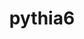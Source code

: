 ---
title: "pythia6"
layout: cache
categories: [package, develop]
meta: {"compilers": ["gcc@11.4.0"], "num_specs": 3, "num_specs_by_stack": {"hep": 3, "root": 3}, "oss": ["ubuntu22.04"], "platforms": ["linux"], "stacks": ["hep", "root"], "targets": ["x86_64_v3"], "versions": ["6.4.28"]}
spec_details: [{"compiler": "gcc@11.4.0", "hash": "ncizzpdfsdt2ai5xw6yj4fm73tcfse2s", "os": "ubuntu22.04", "platform": "linux", "size": "-", "stacks": ["hep", "root"], "target": "x86_64_v3", "variants": ["build_system=cmake", "build_type=Release", "generator=make", "~ipo", "nmxhep=4000", "patches:=d081752", "~root"], "versions": ["6.4.28"]}, {"compiler": "gcc@11.4.0", "hash": "oc2lxtjtqn7osmq7bnxffpqonea7lkw7", "os": "ubuntu22.04", "platform": "linux", "size": "-", "stacks": ["hep", "root"], "target": "x86_64_v3", "variants": ["build_system=cmake", "build_type=Release", "generator=make", "~ipo", "nmxhep=4000", "patches:=d081752", "~root"], "versions": ["6.4.28"]}, {"compiler": "gcc@11.4.0", "hash": "pmxre3pqxvrx4l7atutklaki7drbvayz", "os": "ubuntu22.04", "platform": "linux", "size": "-", "stacks": ["hep", "root"], "target": "x86_64_v3", "variants": ["build_system=cmake", "build_type=Release", "generator=make", "~ipo", "nmxhep=4000", "patches:=d081752", "~root"], "versions": ["6.4.28"]}]
---